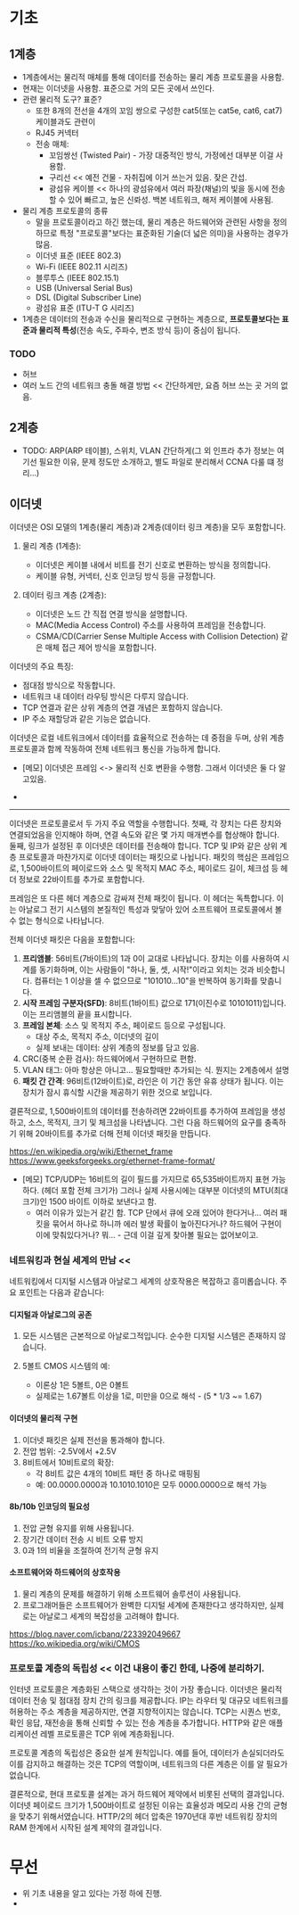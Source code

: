 # 기초

## 1계층
- 1계층에서는 물리적 매체를 통해 데이터를 전송하는 물리 계층 프로토콜을 사용함. 
- 현재는 이더넷을 사용함. 표준으로 거의 모든 곳에서 쓰인다.
- 관련 물리적 도구? 표준?
    - 또한 8개의 전선을 4개의 꼬임 쌍으로 구성한 cat5(또는 cat5e, cat6, cat7) 케이블과도 관련이
    - RJ45 커넥터
    - 전송 매체: 
        - 꼬임쌍선 (Twisted Pair) - 가장 대중적인 방식, 가정에선 대부분 이걸 사용함.
        - 구리선 << 예전 건물 - 자취집에 이거 쓰는거 있음. 잦은 간섭.
        - 광섬유 케이블 << 하나의 광섬유에서 여러 파장(채널)의 빛을 동시에 전송할 수 있어 빠르고, 높은 신롸성. 백본 네트워크, 해저 케이블에 사용됨.
- 물리 계층 프로토콜의 종류
    - 말을 프로토콜이라고 하긴 했는데, 물리 계층은 하드웨어와 관련된 사항을 정의하므로 특정 "프로토콜"보다는 표준화된 기술(더 넓은 의미)을 사용하는 경우가 많음.
    - 이더넷 표준 (IEEE 802.3)
    - Wi-Fi (IEEE 802.11 시리즈)
    - 블루투스 (IEEE 802.15.1)
    - USB (Universal Serial Bus)
    - DSL (Digital Subscriber Line)
    - 광섬유 표준 (ITU-T G 시리즈)
- 1계층은 데이터의 전송과 수신을 물리적으로 구현하는 계층으로, **프로토콜보다는 표준과 물리적 특성**(전송 속도, 주파수, 변조 방식 등)이 중심이 됩니다.  

### TODO

- 허브
- 여러 노드 간의 네트워크 충돌 해결 방법 << 간단하게만, 요즘 허브 쓰는 곳 거의 없음.

## 2계층

- TODO: ARP(ARP 테이블), 스위치, VLAN 간단하게(그 외 인프라 추가 정보는 여기선 필요한 이유, 문제 정도만 소개하고, 별도 파일로 분리해서 CCNA 다룰 떄 정리...)

## 이더넷

이더넷은 OSI 모델의 1계층(물리 계층)과 2계층(데이터 링크 계층)을 모두 포함합니다.

1. 물리 계층 (1계층):
   - 이더넷은 케이블 내에서 비트를 전기 신호로 변환하는 방식을 정의합니다.
   - 케이블 유형, 커넥터, 신호 인코딩 방식 등을 규정합니다.

2. 데이터 링크 계층 (2계층):
   - 이더넷은 노드 간 직접 연결 방식을 설명합니다.
   - MAC(Media Access Control) 주소를 사용하여 프레임을 전송합니다.
   - CSMA/CD(Carrier Sense Multiple Access with Collision Detection) 같은 매체 접근 제어 방식을 포함합니다.

이더넷의 주요 특징:
- 점대점 방식으로 작동합니다.
- 네트워크 내 데이터 라우팅 방식은 다루지 않습니다.
- TCP 연결과 같은 상위 계층의 연결 개념은 포함하지 않습니다.
- IP 주소 재할당과 같은 기능은 없습니다.

이더넷은 로컬 네트워크에서 데이터를 효율적으로 전송하는 데 중점을 두며, 상위 계층 프로토콜과 함께 작동하여 전체 네트워크 통신을 가능하게 합니다.

- [메모] 이더넷은 프레임 <-> 물리적 신호 변환을 수행함. 그래서 이더넷은 둘 다 알고있음.

- 

---


이더넷은 프로토콜로서 두 가지 주요 역할을 수행합니다. 첫째, 각 장치는 다른 장치와 연결되었음을 인지해야 하며, 연결 속도와 같은 몇 가지 매개변수를 협상해야 합니다.  
둘째, 링크가 설정된 후 이더넷은 데이터를 전송해야 합니다. TCP 및 IP와 같은 상위 계층 프로토콜과 마찬가지로 이더넷 데이터는 패킷으로 나뉩니다. 패킷의 핵심은 프레임으로, 1,500바이트의 페이로드와 소스 및 목적지 MAC 주소, 페이로드 길이, 체크섬 등 헤더 정보로 22바이트를 추가로 포함합니다.

프레임은 또 다른 헤더 계층으로 감싸져 전체 패킷이 됩니다. 이 헤더는 독특합니다. 이는 아날로그 전기 시스템의 본질적인 특성과 맞닿아 있어 소프트웨어 프로토콜에서 볼 수 없는 형식으로 나타납니다. 

전체 이더넷 패킷은 다음을 포함합니다:
1. **프리앰블**: 56비트(7바이트)의 1과 0이 교대로 나타납니다. 장치는 이를 사용하여 시계를 동기화하며, 이는 사람들이 "하나, 둘, 셋, 시작!"이라고 외치는 것과 비슷합니다. 컴퓨터는 1 이상을 셀 수 없으므로 "101010...10"을 반복하여 동기화를 맞춥니다.
2. **시작 프레임 구분자(SFD)**: 8비트(1바이트) 값으로 171(이진수로 10101011)입니다. 이는 프리앰블의 끝을 표시합니다.
3. **프레임 본체**: 소스 및 목적지 주소, 페이로드 등으로 구성됩니다.
    - 대상 주소, 목적지 주소, 이더넷의 길이
    - 실제 보내는 데이터: 상위 계층의 정보를 담고 있음.
4. CRC(중복 순환 검사): 하드웨어에서 구현하므로 편함.
5. VLAN 태그: 아마 항상은 아니고... 필요할때만 추가되는 식. 뭔지는 2계층에서 설명
6. **패킷 간 간격**: 96비트(12바이트)로, 라인은 이 기간 동안 유휴 상태가 됩니다. 이는 장치가 잠시 휴식할 시간을 제공하기 위한 것으로 보입니다.

결론적으로, 1,500바이트의 데이터를 전송하려면 22바이트를 추가하여 프레임을 생성하고, 소스, 목적지, 크기 및 체크섬을 나타냅니다. 그런 다음 하드웨어의 요구를 충족하기 위해 20바이트를 추가로 더해 전체 이더넷 패킷을 만듭니다.

https://en.wikipedia.org/wiki/Ethernet_frame
https://www.geeksforgeeks.org/ethernet-frame-format/


- [메모] TCP/UDP는 16비트의 길이 필드를 가지므로 65,535바이트까지 표현 가능하다. (헤더 포함 전체 크기가) 그러나 실제 사용시에는 대부분 이더넷의 MTU(최대 크기)인 1500 바이트 이하로 보낸다고 함.
    - 여러 이유가 있는거 같긴 함. TCP 단에서 큐에 오래 있어야 한다거나... 여러 패킷을 묶어서 하나로 하니까 에러 발생 확률이 높아진다거나? 하드웨어 구현이 이에 맞춰있다거나? 뭐... - 근데 이걸 깊게 찾아볼 필요는 없어보이고.

### 네트워킹과 현실 세계의 만남 << 
네트워킹에서 디지털 시스템과 아날로그 세계의 상호작용은 복잡하고 흥미롭습니다. 주요 포인트는 다음과 같습니다:

#### 디지털과 아날로그의 공존

1. 모든 시스템은 근본적으로 아날로그적입니다. 순수한 디지털 시스템은 존재하지 않습니다.

2. 5볼트 CMOS 시스템의 예:
   - 이론상 1은 5볼트, 0은 0볼트
   - 실제로는 1.67볼트 이상을 1로, 미만을 0으로 해석 - (5 * 1/3 ~= 1.67)

#### 이더넷의 물리적 구현

1. 이더넷 패킷은 실제 전선을 통과해야 합니다.
2. 전압 범위: -2.5V에서 +2.5V
3. 8비트에서 10비트로의 확장:
   - 각 8비트 값은 4개의 10비트 패턴 중 하나로 매핑됨
   - 예: 00.0000.0000과 10.1010.1010은 모두 0000.0000으로 해석 가능

#### 8b/10b 인코딩의 필요성

1. 전압 균형 유지를 위해 사용됩니다.
2. 장기간 데이터 전송 시 비트 오류 방지
3. 0과 1의 비율을 조절하여 전기적 균형 유지

#### 소프트웨어와 하드웨어의 상호작용

1. 물리 계층의 문제를 해결하기 위해 소프트웨어 솔루션이 사용됩니다.
2. 프로그래머들은 소프트웨어가 완벽한 디지털 세계에 존재한다고 생각하지만, 실제로는 아날로그 세계의 복잡성을 고려해야 합니다.

https://blog.naver.com/icbanq/223392049667
https://ko.wikipedia.org/wiki/CMOS

### 프로토콜 계층의 독립성 << 이건 내용이 좋긴 한데, 나중에 분리하기.
인터넷 프로토콜은 계층화된 스택으로 생각하는 것이 가장 좋습니다. 이더넷은 물리적 데이터 전송 및 점대점 장치 간의 링크를 제공합니다. IP는 라우터 및 대규모 네트워크를 허용하는 주소 계층을 제공하지만, 연결 지향적이지는 않습니다. TCP는 시퀀스 번호, 확인 응답, 재전송을 통해 신뢰할 수 있는 전송 계층을 추가합니다. HTTP와 같은 애플리케이션 레벨 프로토콜은 TCP 위에 계층화됩니다.

프로토콜 계층의 독립성은 중요한 설계 원칙입니다. 예를 들어, 데이터가 손실되더라도 이를 감지하고 해결하는 것은 TCP의 역할이며, 네트워크의 다른 계층은 이를 알 필요가 없습니다.

결론적으로, 현대 프로토콜 설계는 과거 하드웨어 제약에서 비롯된 선택의 결과입니다. 이더넷 페이로드 크기가 1,500바이트로 설정된 이유는 효율성과 메모리 사용 간의 균형을 맞추기 위해서였습니다. HTTP/2의 헤더 압축은 1970년대 후반 네트워킹 장치의 RAM 한계에서 시작된 설계 제약의 결과입니다.

# 무선

- 위 기초 내용을 알고 있다는 가정 하에 진행.
- 


